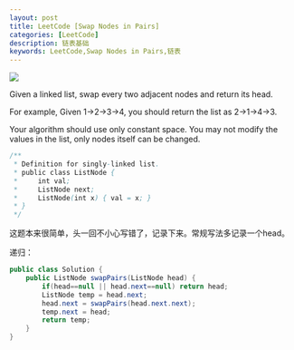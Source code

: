 ```yaml
---
layout: post
title: LeetCode [Swap Nodes in Pairs]
categories: [LeetCode]
description: 链表基础
keywords: LeetCode,Swap Nodes in Pairs,链表
---
```

![](http://easyread.ph.126.net/Xo42hnQbT_PypBdne7hdHg==/7806617219606122878.jpg?param=178x140)

Given a linked list, swap every two adjacent nodes and return its head.

For example,
Given 1->2->3->4, you should return the list as 2->1->4->3.

Your algorithm should use only constant space. You may not modify the values in the list, only nodes itself can be changed.

```java
/**
 * Definition for singly-linked list.
 * public class ListNode {
 *     int val;
 *     ListNode next;
 *     ListNode(int x) { val = x; }
 * }
 */
```

这题本来很简单，头一回不小心写错了，记录下来。常规写法多记录一个head。

递归：

```java
public class Solution {
    public ListNode swapPairs(ListNode head) {
        if(head==null || head.next==null) return head;
        ListNode temp = head.next;
        head.next = swapPairs(head.next.next);
        temp.next = head;
        return temp;
    }
}
```

